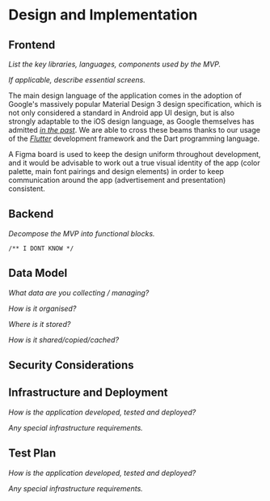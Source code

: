# Design and Implementation

## Frontend

*List the key libraries, languages, components used by the MVP.*

*If applicable, describe essential screens.*

The main design language of the application comes in the adoption of Google's massively popular Material Design 3 design specification, which is not only considered a standard in Android app UI design, but is also strongly adaptable to the iOS design language, as Google themselves has admitted [*in the past*](https://www.theverge.com/2021/10/12/22722130/google-ios-app-material-design-components-uikit). We are able to cross these beams thanks to our usage of the [*Flutter*](https://flutter.dev/) development framework and the Dart programming language.

A Figma board is used to keep the design uniform throughout development, and it would be advisable to work out a true visual identity of the app (color palette, main font pairings and design elements) in order to keep communication around the app (advertisement and presentation) consistent. 

## Backend

*Decompose the MVP into functional blocks.*

`/** I DONT KNOW */`

## Data Model

*What data are you collecting / managing?*

*How is it organised?*

*Where is it stored?*

*How is it shared/copied/cached?*

## Security Considerations

## Infrastructure and Deployment

*How is the application developed, tested and deployed?*

*Any special infrastructure requirements.*

## Test Plan

*How is the application developed, tested and deployed?*

*Any special infrastructure requirements.*

